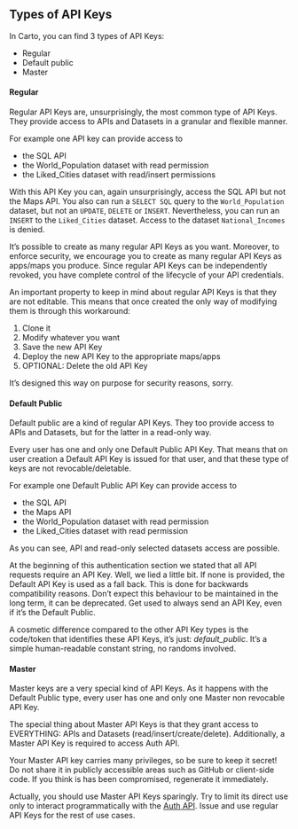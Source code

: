 ## Types of API Keys

In Carto, you can find 3 types of API Keys:


- Regular 
- Default public 
- Master 

#### Regular

Regular API Keys are, unsurprisingly, the most common type of API Keys. They provide access to APIs and Datasets in a granular and flexible manner.

  
For example one API key can provide access to 
  

- the SQL API 
- the World_Population dataset with read permission 
- the Liked_Cities dataset with read/insert permissions 
  

With this API Key you can, again unsurprisingly, access the SQL API but not the Maps API. You also can run a `SELECT SQL` query to the `World_Population` dataset, but not an `UPDATE`, `DELETE` or `INSERT`. Nevertheless, you can run an `INSERT` to the `Liked_Cities` dataset. Access to the dataset `National_Incomes` is denied.

  

It’s possible to create as many regular API Keys as you want. Moreover, to enforce security, we encourage you to create as many regular API Keys as apps/maps you produce. Since regular API Keys can be independently revoked, you have complete control of the lifecycle of your API credentials.

  

An important property to keep in mind about regular API Keys is that they are not editable. This means that once created the only way of modifying them is through this workaround:

  

1. Clone it 
2. Modify whatever you want 
3. Save the new API Key 
4. Deploy the new API Key to the appropriate maps/apps 
5. OPTIONAL: Delete the old API Key 
  

It’s designed this way on purpose for security reasons, sorry.

#### Default Public

Default public are a kind of regular API Keys. They too provide access to APIs and Datasets, but for the latter in a read-only way.

  

Every user has one and only one Default Public API Key. That means that on user creation a Default API Key is issued for that user, and that these type of keys are not revocable/deletable.

  

For example one Default Public API Key can provide access to 

  

- the SQL API 
- the Maps API 
- the World_Population dataset with read permission 
- the Liked_Cities dataset with read permission 
  

As you can see, API and read-only selected datasets access are possible.

  

At the beginning of this authentication section we stated that all API requests require an API Key. Well, we lied a little bit. If none is provided, the Default API Key is used as a fall back. This is done for backwards compatibility reasons. Don’t expect this behaviour to be maintained in the long term, it can be deprecated. Get used to always send an API Key, even if it’s the Default Public.

  

A cosmetic difference compared to the other API Key types is the code/token that identifies these API Keys, it’s just: _default_public_. It’s a simple human-readable constant string, no randoms involved.

#### Master

Master keys are a very special kind of API Keys. As it happens with the Default Public type, every user has one and only one Master non revocable API Key.

  

The special thing about Master API Keys is that they grant access to EVERYTHING: APIs and Datasets (read/insert/create/delete). Additionally, a Master API Key is required to access Auth API.

  

Your Master API key carries many privileges, so be sure to keep it secret! Do not share it in publicly accessible areas such as GitHub or client-side code. If you think is has been compromised, regenerate it immediately.

  

Actually, you should use Master API Keys sparingly. Try to limit its direct use only to interact programmatically with the [Auth API]({{site.authapi_docs}}/reference/). Issue and use regular API Keys for the rest of use cases.